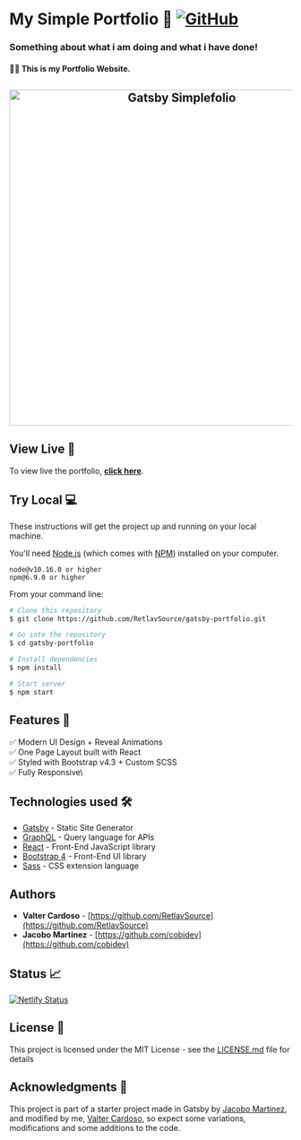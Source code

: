 # My Simple Portfolio 📃 [![GitHub](https://img.shields.io/github/license/RetlavSource/gatsby-portfolio?color=blue)](https://github.com/RetlavSource/gatsby-portfolio/blob/main/LICENSE.md)

### Something about what i am doing and what i have done!
#### 🧑‍💻 This is my Portfolio Website.

<h2 align="center">
  <img src="./examples/demo.gif" alt="Gatsby Simplefolio" width="600px" />
  <br>
</h2>

## View Live 🔎

To view live the portfolio, **[click here]()**.

## Try Local 💻

These instructions will get the project up and running on your local machine.

You'll need [Node.js](https://nodejs.org/en/download/) (which comes with [NPM](http://npmjs.com)) installed on your computer.

```
node@v10.16.0 or higher
npm@6.9.0 or higher
```

From your command line:

```bash
# Clone this repository
$ git clone https://github.com/RetlavSource/gatsby-portfolio.git

# Go into the repository
$ cd gatsby-portfolio

# Install dependencies
$ npm install

# Start server
$ npm start
```

## Features 📝

✅ Modern UI Design + Reveal Animations\
✅ One Page Layout built with React\
✅ Styled with Bootstrap v4.3 + Custom SCSS\
✅ Fully Responsive\

## Technologies used 🛠️

- [Gatsby](https://www.gatsbyjs.org/) - Static Site Generator
- [GraphQL](https://graphql.org/) - Query language for APIs
- [React](https://es.reactjs.org/) - Front-End JavaScript library
- [Bootstrap 4](https://getbootstrap.com/docs/4.3/getting-started/introduction/) - Front-End UI library
- [Sass](https://sass-lang.com/documentation) - CSS extension language

## Authors

- **Valter Cardoso** - [https://github.com/RetlavSource](https://github.com/RetlavSource)
- **Jacobo Martinez** - [https://github.com/cobidev](https://github.com/cobidev)

## Status 📈

[![Netlify Status](https://api.netlify.com/api/v1/badges/2365af6f-820a-4fb8-83e6-69a66f686dfe/deploy-status)](https://app.netlify.com/sites/gatsby-simplefolio/deploys)

## License 📄

This project is licensed under the MIT License - see the [LICENSE.md](LICENSE.md) file for details

## Acknowledgments 🎁

This project is part of a starter project made in Gatsby by [Jacobo Martinez](https://github.com/cobidev), and modified by me, [Valter Cardoso](https://github.com/RetlavSource), so expect some variations, modifications and some additions to the code.